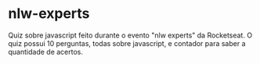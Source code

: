 # nlw-experts

Quiz sobre javascript feito durante o evento "nlw experts" da Rocketseat. O quiz possui 10 perguntas, todas sobre javascript, e contador para saber a quantidade de acertos.
